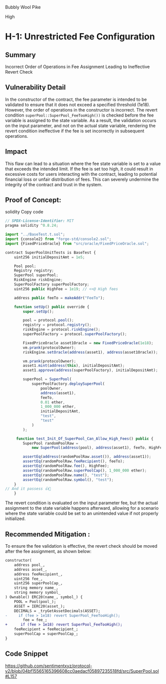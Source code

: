 Bubbly Wool Pike

High

# H-1: Unrestricted Fee Configuration

## Summary
 Incorrect Order of Operations in Fee Assignment Leading to Ineffective Revert Check
## Vulnerability Detail
In the constructor of the contract, the fee parameter is intended to be validated to ensure that it does not exceed a specified threshold (1e18). However, the order of operations in the constructor is incorrect. The revert condition ``superPool::SuperPool_FeeTooHigh())`` is checked before the fee variable is assigned to the state variable. As a result, the validation occurs on the input parameter, and not on the actual state variable, rendering the revert condition ineffective if the fee is set incorrectly in subsequent operations.

## Impact
This flaw can lead to a situation where the fee state variable is set to a value that exceeds the intended limit. If the fee is set too high, it could result in excessive costs for users interacting with the contract, leading to potential financial loss or unfair distribution of fees. This can severely undermine the integrity of the contract and trust in the system.

## Proof of Concept:

solidity
Copy code
```javascript
// SPDX-License-Identifier: MIT
pragma solidity ^0.8.24;

import "../BaseTest.t.sol";
import {console2} from "forge-std/console2.sol";
import {FixedPriceOracle} from "src/oracle/FixedPriceOracle.sol";

contract SuperPoolUnitTests is BaseTest {
    uint256 initialDepositAmt = 1e5;

    Pool pool;
    Registry registry;
    SuperPool superPool;
    RiskEngine riskEngine;
    SuperPoolFactory superPoolFactory;
    uint256 public HighFee = 1e19; // <<@ High fees

    address public feeTo = makeAddr("FeeTo");

    function setUp() public override {
        super.setUp();

        pool = protocol.pool();
        registry = protocol.registry();
        riskEngine = protocol.riskEngine();
        superPoolFactory = protocol.superPoolFactory();

        FixedPriceOracle asset1Oracle = new FixedPriceOracle(1e18);
        vm.prank(protocolOwner);
        riskEngine.setOracle(address(asset1), address(asset1Oracle));

        vm.prank(protocolOwner);
        asset1.mint(address(this), initialDepositAmt);
        asset1.approve(address(superPoolFactory), initialDepositAmt);

        superPool = SuperPool(
            superPoolFactory.deploySuperPool(
                poolOwner,
                address(asset1),
                feeTo,
                0.01 ether,
                1_000_000 ether,
                initialDepositAmt,
                "test",
                "test"
            )
        );

     function test_Init_Of_SuperPool_Can_Allow_High_Fees() public {
        SuperPool randomPoolRaw =
            new SuperPool(address(pool), address(asset1), feeTo, HighFee, 1_000_000 ether, "test", "test");

        assertEq(address(randomPoolRaw.asset()), address(asset1));
        assertEq(randomPoolRaw.feeRecipient(), feeTo);
        assertEq(randomPoolRaw.fee(), HighFee);
        assertEq(randomPoolRaw.superPoolCap(), 1_000_000 ether);
        assertEq(randomPoolRaw.name(), "test");
        assertEq(randomPoolRaw.symbol(), "test");
    }
// And it passess 👍💸
    }
```
The revert condition is evaluated on the input parameter fee, but the actual assignment to the state variable happens afterward, allowing for a scenario where the state variable could be set to an unintended value if not properly initialized.

## Recommended Mitigation :
To ensure the fee validation is effective, the revert check should be moved after the fee assignment, as shown below:
```diff
constructor(
    address pool_,
    address asset_,
    address feeRecipient_,
    uint256 fee_,
    uint256 superPoolCap_,
    string memory name_,
    string memory symbol_
) Ownable() ERC20(name_, symbol_) {
    POOL = Pool(pool_);
    ASSET = IERC20(asset_);
    DECIMALS = _tryGetAssetDecimals(ASSET);
-     if (fee > 1e18) revert SuperPool_FeeTooHigh();
        fee = fee_;
+      if (fee > 1e18) revert SuperPool_FeeTooHigh();
    feeRecipient = feeRecipient_;
    superPoolCap = superPoolCap_;
}
```
## Code Snippet

https://github.com/sentimentxyz/protocol-v2/blob/04bf15565165396608cc0aedacf05897235518fd/src/SuperPool.sol#L157